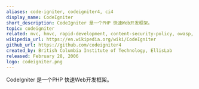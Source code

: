 ```yaml
---
aliases: code-igniter, codeigniter4, ci4
display_name: CodeIgniter
short_description: CodeIgniter 是一个PHP 快速Web开发框架。
topic: codeigniter
related: mvc, hmvc, rapid-development, content-security-policy, owasp, routing, php-framework
wikipedia_url: https://en.wikipedia.org/wiki/CodeIgniter
github_url: https://github.com/codeigniter4
created_by: British Columbia Institute of Technology, EllisLab
released: February 28, 2006
logo: codeigniter.png
---
```

CodeIgniter 是一个PHP 快速Web开发框架。